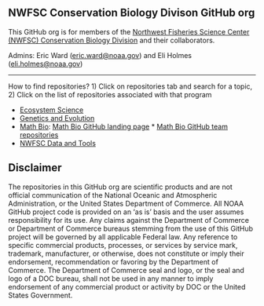 ## NWFSC Conservation Biology Divison GitHub org

This GitHub org is for members of the [Northwest Fisheries Science Center (NWFSC) Conservation Biology Division](https://www.fisheries.noaa.gov/about/conservation-biology-division-northwest-fisheries-science-center) and their collaborators. 

Admins: Eric Ward (eric.ward@noaa.gov) and Eli Holmes (eli.holmes@noaa.gov)

<hr>

How to find repositories? 1) Click on repositories tab and search for a topic, 2) Click on the list of repositories associated with that program

  - [Ecosystem Science](https://www.fisheries.noaa.gov/west-coast/science-data/ecosystem-science-pacific-northwest)
  - [Genetics and Evolution](https://www.fisheries.noaa.gov/west-coast/science-data/genetics-and-evolution-pacific-northwest)
  - [Math Bio](https://www.fisheries.noaa.gov/west-coast/science-data/mathematical-biology-and-systems-monitoring-pacific-northwest): [Math Bio GitHub landing page](https://nwfsc-cb.github.io/nwfsc-math-bio/) * [Math Bio GitHub team repositories](https://github.com/orgs/nwfsc-cb/teams/mathbio/repositories)
  - [NWFSC Data and Tools](https://www.fisheries.noaa.gov/west-coast/science-data/northwest-fisheries-science-center-data-products-and-tools)

## Disclaimer

The repositories in this GitHub org are scientific products and are not official communication of the National Oceanic and Atmospheric Administration, or the United States Department of Commerce. All NOAA GitHub project code is provided on an ‘as is’ basis and the user assumes responsibility for its use. Any claims against the Department of Commerce or Department of Commerce bureaus stemming from the use of this GitHub project will be governed by all applicable Federal law. Any reference to specific commercial products, processes, or services by service mark, trademark, manufacturer, or otherwise, does not constitute or imply their endorsement, recommendation or favoring by the Department of Commerce. The Department of Commerce seal and logo, or the seal and logo of a DOC bureau, shall not be used in any manner to imply endorsement of any commercial product or activity by DOC or the United States Government.
